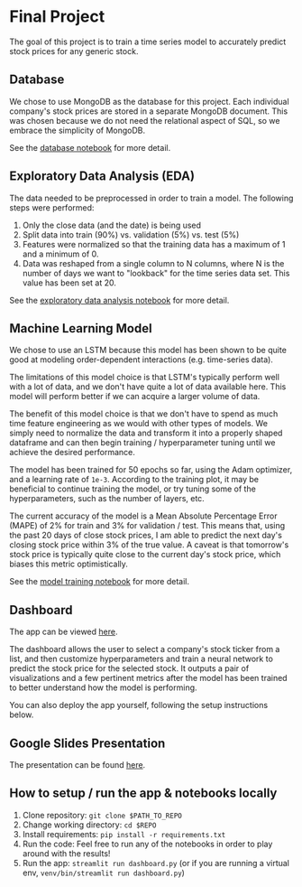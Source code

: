 # Final Project
The goal of this project is to train a time series model to accurately predict stock prices for any generic stock.

## Database
We chose to use MongoDB as the database for this project. Each individual company's stock prices are stored in a separate MongoDB document. This was chosen because we do not need the relational aspect of SQL, so we embrace the simplicity of MongoDB.

See the [database notebook](db.ipynb) for more detail.

## Exploratory Data Analysis (EDA)
The data needed to be preprocessed in order to train a model. The following steps were performed:
1. Only the close data (and the date) is being used
2. Split data into train (90%) vs. validation (5%) vs. test (5%)
3. Features were normalized so that the training data has a maximum of 1 and a minimum of 0.
4. Data was reshaped from a single column to N columns, where N is the number of days we want to "lookback" for the time series data set. This value has been set at 20.

See the [exploratory data analysis notebook](EDA.ipynb) for more detail.

## Machine Learning Model
We chose to use an LSTM because this model has been shown to be quite good at modeling order-dependent interactions (e.g. time-series data).

The limitations of this model choice is that LSTM's typically perform well with a lot of data, and we don't have quite a lot of data available here. This model will perform better if we can acquire a larger volume of data.

The benefit of this model choice is that we don't have to spend as much time feature engineering as we would with other types of models. We simply need to normalize the data and transform it into a properly shaped dataframe and can then begin training / hyperparameter tuning until we achieve the desired performance.

The model has been trained for 50 epochs so far, using the Adam optimizer, and a learning rate of `1e-3`. According to the training plot, it may be beneficial to continue training the model, or try tuning some of the hyperparameters, such as the number of layers, etc.

The current accuracy of the model is a Mean Absolute Percentage Error (MAPE) of 2% for train and 3% for validation / test. This means that, using the past 20 days of close stock prices, I am able to predict the next day's closing stock price within 3% of the true value. A caveat is that tomorrow's stock price is typically quite close to the current day's stock price, which biases this metric optimistically.

See the [model training notebook](train.ipynb) for more detail.

## Dashboard
The app can be viewed [here](link_to_app.com).

The dashboard allows the user to select a company's stock ticker from a list, and then customize hyperparameters and train a neural network to predict the stock price for the selected stock. It outputs a pair of visualizations and a few pertinent metrics after the model has been trained to better understand how the model is performing.

You can also deploy the app yourself, following the setup instructions below.

## Google Slides Presentation
The presentation can be found [here](link_to_google_slides_prez.com).

## How to setup / run the app & notebooks locally
1. Clone repository: `git clone $PATH_TO_REPO`
2. Change working directory: `cd $REPO`
3. Install requirements: `pip install -r requirements.txt`
4. Run the code: Feel free to run any of the notebooks in order to play around with the results!
5. Run the app: `streamlit run dashboard.py` (or if you are running a virtual env, `venv/bin/streamlit run dashboard.py`)
